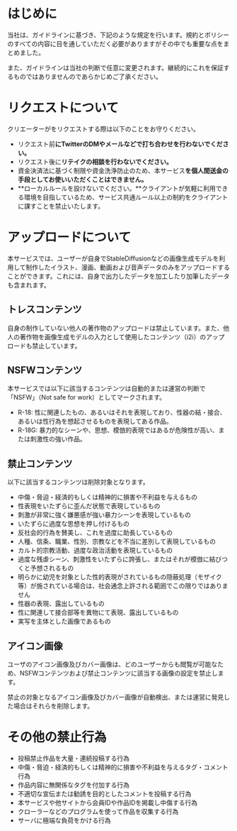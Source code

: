 # はじめに

当社は、ガイドラインに基づき、下記のような規定を行います。規約とポリシーのすべての内容に目を通していただく必要がありますがその中でも重要な点をまとめました。

また、ガイドラインは当社の判断で任意に変更されます。継続的にこれを保証するものではありませんのであらかじめご了承ください。

# リクエストについて

クリエーターがをリクエストする際は以下のことをお守りください。

- リクエスト前**にTwitterのDMやメールなどで打ち合わせを行わないでください。**
- リクエスト後に**リテイクの相談を行わないでください。**
- 資金決済法に基づく制限や資金洗浄防止のため、本サービス**を個人間送金の手段としてお使いいただくことはできません。**
- **ローカルルールを設けないでください。**クライアントが気軽に利用できる環境を目指しているため、サービス共通ルール以上の制約をクライアントに課すことを禁止いたします。

# アップロードについて

本サービスでは、ユーザーが自身でStableDiffusionなどの画像生成モデルを利用して制作したイラスト、漫画、動画および音声データのみをアップロードすることができます。これには、自身で出力したデータを加工したり加筆したデータも含まれます。

## トレスコンテンツ

自身の制作していない他人の著作物のアップロードは禁止しています。また、他人の著作物を画像生成モデルの入力として使用したコンテンツ（i2i）のアップロードも禁止しています。

## NSFWコンテンツ

本サービスでは以下に該当するコンテンツは自動的または運営の判断で「NSFW」（Not safe for work）としてマークされます。

- R-18: 性に関連したもの、あるいはそれを表現しており、性器の結・接合、あるいは性行為を想起させるものを表現してある作品。
- R-18G: 暴力的なシーンや、思想、模倣的表現ではあるが危険性が高い、または刺激性の強い作品。

## 禁止コンテンツ

以下に該当するコンテンツは削除対象となります。

- 中傷・脅迫・経済的もしくは精神的に損害や不利益を与えるもの
- 性表現をいたずらに歪んだ状態で表現しているもの
- 刺激が非常に強く嫌悪感が強い暴力シーンを表現しているもの
- いたずらに過度な思想を押し付けるもの
- 反社会的行為を賛美し、これを過度に助長しているもの
- 人種、信条、職業、性別、宗教などを不当に差別して表現しているもの
- カルト的宗教活動、過度な政治活動を表現しているもの
- 過度な残虐シーン、刺激性をいたずらに誇張し、またはそれが模倣に結びつくと予想されるもの
- 明らかに幼児を対象とした性的表現がされているもの隠蔽処理（モザイク等）が施されている場合は、社会通念上許される範囲でこの限りではありません
- 性器の表現、露出しているもの
- 性に関連して接合部等を異物にて表現、露出しているもの
- 実写を主体とした画像であるもの

## アイコン画像

ユーザのアイコン画像及びカバー画像は、どのユーザーからも閲覧が可能なため、NSFWコンテンツおよび禁止コンテンツに該当する画像の設定を禁止します。

禁止の対象となるアイコン画像及びカバー画像が自動検出、または運営に発見した場合はそれらを削除します。

# その他の禁止行為

- 投稿禁止作品を大量・連続投稿する行為
- 中傷・脅迫・経済的もしくは精神的に損害や不利益を与えるタグ・コメント行為
- 作品内容に無関係なタグを付加する行為
- 不適切な宣伝または勧誘を目的としたコメントを投稿する行為
- 本サービスや他サイトから会員IDや作品IDを掲載し中傷する行為
- クローラーなどのプログラムを使って作品を収集する行為
- サーバに極端な負荷をかける行為
